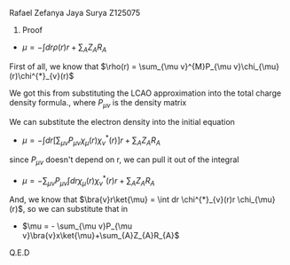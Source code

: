 Rafael Zefanya Jaya Surya
Z125075

1. Proof

- $\mu=-\int dr \rho(r)r+\sum_{A}Z_{A}R_{A}$

First of all, we know that 
$\rho(r) = \sum_{\mu v}^{M}P_{\mu v}\chi_{\mu}(r)\chi^{*}_{v}(r)$

We got this from substituting the LCAO approximation into the total charge density formula., where $P_{\mu v}$ is the density matrix

We can substitute the electron density into the initial equation

- $\mu=-\int dr \left[ \sum_{\mu v}P_{\mu v}\chi_{\mu}(r)\chi_{v}^{*}(r) \right]r +\sum_{A}Z_{A}R_{A}$

since $P_{\mu v}$ doesn't depend on r, we can pull it out of the integral

- $\mu = -\sum_{\mu v}P_{\mu v}\int dr \chi_{\mu}(r)\chi_{v}^{*}(r)r + \sum_{A}Z_{A}R_{A}$

And, we know that $\bra{v}r\ket{\mu} = \int dr \chi^{*}_{v}(r)r \chi_{\mu}(r)$, so we can substitute that in

- $\mu = - \sum_{\mu v}P_{\mu v}\bra{v}x\ket{\mu}+\sum_{A}Z_{A}R_{A}$

Q.E.D





